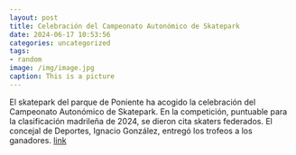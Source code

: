 ```yaml
---
layout: post
title: Celebración del Campeonato Autonómico de Skatepark
date: 2024-06-17 10:53:56
categories: uncategorized
tags:
- random
image: /img/image.jpg
caption: This is a picture
---
```

El skatepark del parque de Poniente ha acogido la celebración del Campeonato Autonómico de Skatepark. En la competición, puntuable para la clasificación madrileña de 2024, se dieron cita skaters federados. El concejal de Deportes, Ignacio González, entregó los trofeos a los ganadores.  [link](https://www.ayto-villacanada.es/noticias/celebracion-del-campeonato-autonomico-de-skatepark/)
